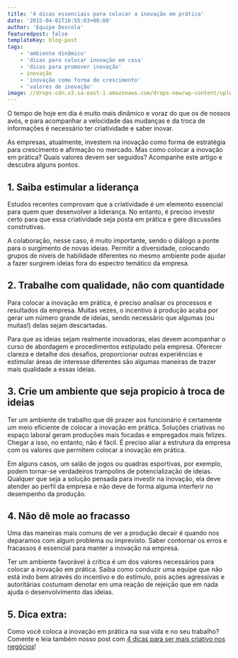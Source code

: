 ```yaml
---
title: '4 dicas essenciais para colocar a inovação em prática'
date: '2015-04-01T16:55:03+00:00'
author: 'Equipe Descola'
featuredpost: false
templateKey: blog-post
tags:
    - 'ambiente dinâmico'
    - 'dicas para colocar inovação em casa'
    - 'dicas para promover inovação'
    - inovação
    - 'inovação como forma de crescimento'
    - 'valores de inovação'
image: //drops-cdn.s3.sa-east-1.amazonaws.com/drops-new/wp-content/uploads/2015/04/01165503/inovacao_pratica1-150x150.png
---
```

O tempo de hoje em dia é muito mais dinâmico e voraz do que os de nossos avós, e para acompanhar a velocidade das mudanças e da troca de informações é necessário ter criatividade e saber inovar.

As empresas, atualmente, investem na inovação como forma de estratégia para crescimento e afirmação no mercado. Mas como colocar a inovação em prática? Quais valores devem ser seguidos? Acompanhe este artigo e descubra alguns pontos.

**1. Saiba estimular a liderança**
----------------------------------

Estudos recentes comprovam que a criatividade é um elemento essencial para quem quer desenvolver a liderança. No entanto, é preciso investir certo para que essa criatividade seja posta em prática e gere discussões construtivas.

A colaboração, nesse caso, é muito importante, sendo o diálogo a ponte para o surgimento de novas ideias. Permitir a diversidade, colocando grupos de níveis de habilidade diferentes no mesmo ambiente pode ajudar a fazer surgirem ideias fora do espectro temático da empresa.

**2. Trabalhe com qualidade, não com quantidade**
-------------------------------------------------

Para colocar a inovação em prática, é preciso analisar os processos e resultados da empresa. Muitas vezes, o incentivo à produção acaba por gerar um número grande de ideias, sendo necessário que algumas (ou muitas!) delas sejam descartadas.

Para que as ideias sejam realmente inovadoras, elas devem acompanhar o curso de abordagem e procedimentos estipulado pela empresa. Oferecer clareza e detalhe dos desafios, proporcionar outras experiências e estimular áreas de interesse diferentes são algumas maneiras de trazer mais qualidade a essas ideias.

**3. Crie um ambiente que seja propicio à troca de ideias**
-----------------------------------------------------------

Ter um ambiente de trabalho que dê prazer aos funcionário é certamente um meio eficiente de colocar a inovação em prática. Soluções criativas no espaço laboral geram produções mais focadas e empregados mais felizes. Chegar a isso, no entanto, não é fácil. É preciso aliar a estrutura da empresa com os valores que permitem colocar a inovação em prática.

Em alguns casos, um salão de jogos ou quadras esportivas, por exemplo, podem tornar-se verdadeiros trampolins de potencialização de ideias. Qualquer que seja a solução pensada para investir na inovação, ela deve atender ao perfil da empresa e não deve de forma alguma interferir no desempenho da produção.

**4. Não dê mole ao fracasso**
------------------------------

Uma das maneiras mais comuns de ver a produção decair é quando nos deparamos com algum problema ou imprevisto. Saber contornar os erros e fracassos é essencial para manter a inovação na empresa.

Ter um ambiente favorável à crítica é um dos valores necessários para colocar a inovação em prática. Saiba como conduzir uma equipe que não está indo bem através do incentivo e do estímulo, pois ações agressivas e autoritárias costumam denotar em uma reação de rejeição que em nada ajuda o desenvolvimento das ideias.

**5. Dica extra:** 
-------------------

<span class="s1"><div class="onp-locker-call" data-lock-id="onpLock856329" style="display: none;">**Acolha diferentes perspectivas**
\----------------------------------

Inovar significa pensar fora da caixa, e para isso é preciso ver as coisas sob pontos de vista diferentes. No intuito de estimular essa atitude, pode ser interessante, por exemplo, criar um dia em que cada equipe trabalhe no lugar da outra, experimentando cumprir funções diferentes das suas e, assim, enxergando o trabalho com outros olhos.

<span class="s1"></span>

 </div> </span>

Como você coloca a inovação em prática na sua vida e no seu trabalho? Comente e leia também nosso post com [<span style="text-decoration: underline;">4 dicas para ser mais criativo nos negócios</span>](http://descola.org/drops/4-dicas-para-ser-criativo-nos-negocios/)!